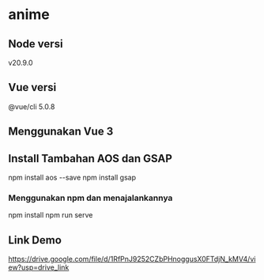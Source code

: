 # anime

## Node versi
v20.9.0

## Vue versi
@vue/cli 5.0.8

## Menggunakan Vue 3 

## Install Tambahan AOS dan GSAP
npm install aos --save
npm install gsap


### Menggunakan npm dan menajalankannya
npm install
npm run serve

## Link Demo 
https://drive.google.com/file/d/1RfPnJ9252CZbPHnoggusX0FTdjN_kMV4/view?usp=drive_link
